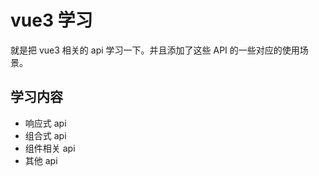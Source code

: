 # vue3 学习

就是把 vue3 相关的 api 学习一下。并且添加了这些 API 的一些对应的使用场景。

## 学习内容

- 响应式 api
- 组合式 api
- 组件相关 api
- 其他 api
